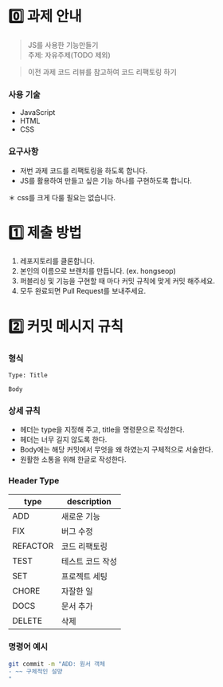 # 0️⃣ 과제 안내
> JS를 사용한 기능만들기
<br>주제: 자유주제(TODO 제외)

> 이전 과제 코드 리뷰를 참고하여 코드 리팩토링 하기

### 사용 기술
- JavaScript
- HTML
- CSS

### 요구사항
- 저번 과제 코드를 리팩토링을 하도록 합니다.
- JS를 활용하여 만들고 싶은 기능 하나를 구현하도록 합니다.

＊ css를 크게 다룰 필요는 없습니다.

# 1️⃣ 제출 방법
1. 레포지토리를 클론합니다.
2. 본인의 이름으로 브랜치를 만듭니다. (ex. hongseop)
3. 퍼블리싱 및 기능을 구현할 때 마다 커밋 규칙에 맞게 커밋 해주세요.
4. 모두 완료되면 Pull Request를 보내주세요.

# 2️⃣ 커밋 메시지 규칙

### 형식

```
Type: Title

Body
```

### 상세 규칙

- 헤더는 type을 지정해 주고, title을 명령문으로 작성한다.
- 헤더는 너무 길지 않도록 한다.
- Body에는 해당 커밋에서 무엇을 왜 하였는지 구체적으로 서술한다.
- 원활한 소통을 위해 한글로 작성한다.

### Header Type

| type     | description      |
| -------- | ---------------- |
| ADD      | 새로운 기능      |
| FIX      | 버그 수정        |
| REFACTOR | 코드 리팩토링    |
| TEST     | 테스트 코드 작성 |
| SET      | 프로젝트 세팅    |
| CHORE    | 자잘한 일        |
| DOCS     | 문서 추가        |
| DELETE   | 삭제             |

### 명령어 예시

```bash
git commit -m "ADD: 원서 객체
- ~~ 구체적인 설먕
"
```
